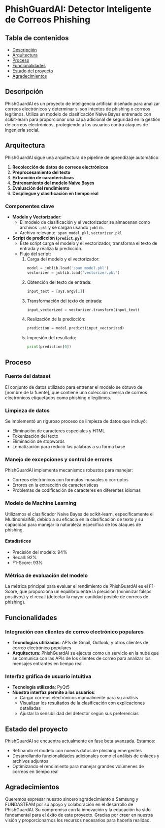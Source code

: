 # PhishGuardAI: Detector Inteligente de Correos Phishing

## Tabla de contenidos
- [Descripción](#descripción)
- [Arquitectura](#arquitectura)
- [Proceso](#proceso)
- [Funcionalidades](#funcionalidades)
- [Estado del proyecto](#estado-del-proyecto)
- [Agradecimientos](#agradecimientos)

## Descripción
PhishGuardAI es un proyecto de inteligencia artificial diseñado para analizar correos electrónicos y determinar si son intentos de phishing o correos legítimos. Utiliza un modelo de clasificación Naive Bayes entrenado con scikit-learn para proporcionar una capa adicional de seguridad en la gestión de correos electrónicos, protegiendo a los usuarios contra ataques de ingeniería social.

## Arquitectura
PhishGuardAI sigue una arquitectura de pipeline de aprendizaje automático:

1. **Recolección de datos de correos electrónicos**
2. **Preprocesamiento del texto**
3. **Extracción de características**
4. **Entrenamiento del modelo Naive Bayes**
5. **Evaluación del rendimiento**
6. **Despliegue y clasificación en tiempo real**

### Componentes clave
- **Modelo y Vectorizador:** 
  - El modelo de clasificación y el vectorizador se almacenan como archivos `.pkl` y se cargan usando `joblib`.
  - Archivo relevante: `spam_model.pkl`, `vectorizer.pkl`
- **Script de predicción (`predict.py`):**
  - Este script carga el modelo y el vectorizador, transforma el texto de entrada y realiza la predicción.
  - Flujo del script:
    1. Carga del modelo y el vectorizador:
       ```python
       model = joblib.load('spam_model.pkl')
       vectorizer = joblib.load('vectorizer.pkl')
       ```
    2. Obtención del texto de entrada:
       ```python
       input_text = [sys.argv[1]]
       ```
    3. Transformación del texto de entrada:
       ```python
       input_vectorized = vectorizer.transform(input_text)
       ```
    4. Realización de la predicción:
       ```python
       prediction = model.predict(input_vectorized)
       ```
    5. Impresión del resultado:
       ```python
       print(prediction[0])
       ```

## Proceso
### Fuente del dataset
El conjunto de datos utilizado para entrenar el modelo se obtuvo de [nombre de la fuente], que contiene una colección diversa de correos electrónicos etiquetados como phishing o legítimos.

### Limpieza de datos
Se implementó un riguroso proceso de limpieza de datos que incluyó:

- Eliminación de caracteres especiales y HTML
- Tokenización del texto
- Eliminación de stopwords
- Lematización para reducir las palabras a su forma base

### Manejo de excepciones y control de errores
PhishGuardAI implementa mecanismos robustos para manejar:

- Correos electrónicos con formatos inusuales o corruptos
- Errores en la extracción de características
- Problemas de codificación de caracteres en diferentes idiomas

### Modelo de Machine Learning
Utilizamos el clasificador Naive Bayes de scikit-learn, específicamente el MultinomialNB, debido a su eficacia en la clasificación de texto y su capacidad para manejar la naturaleza específica de los ataques de phishing.

#### Estadísticos
- Precisión del modelo: 94%
- Recall: 92%
- F1-Score: 93%

### Métrica de evaluación del modelo
La métrica principal para evaluar el rendimiento de PhishGuardAI es el F1-Score, que proporciona un equilibrio entre la precisión (minimizar falsos positivos) y el recall (detectar la mayor cantidad posible de correos de phishing).

## Funcionalidades
### Integración con clientes de correo electrónico populares
- **Tecnologías utilizadas**: APIs de Gmail, Outlook, y otros clientes de correo electrónico populares
- **Arquitectura**: PhishGuardAI se ejecuta como un servicio en la nube que se comunica con las APIs de los clientes de correo para analizar los mensajes entrantes en tiempo real.

### Interfaz gráfica de usuario intuitiva
- **Tecnología utilizada**: PyQt5
- **Nuestra interfaz permite a los usuarios**:
  - Cargar correos electrónicos manualmente para su análisis
  - Visualizar los resultados de la clasificación con explicaciones detalladas
  - Ajustar la sensibilidad del detector según sus preferencias

## Estado del proyecto
PhishGuardAI se encuentra actualmente en fase beta avanzada. Estamos:
- Refinando el modelo con nuevos datos de phishing emergentes
- Desarrollando funcionalidades adicionales como el análisis de enlaces y archivos adjuntos
- Optimizando el rendimiento para manejar grandes volúmenes de correos en tiempo real

## Agradecimientos
Queremos expresar nuestro sincero agradecimiento a Samsung y FUNDASTEAM por su apoyo y colaboración en el desarrollo de PhishGuardAI. Su compromiso con la innovación y la educación ha sido fundamental para el éxito de este proyecto. Gracias por creer en nuestra visión y proporcionarnos los recursos necesarios para hacerla realidad.

